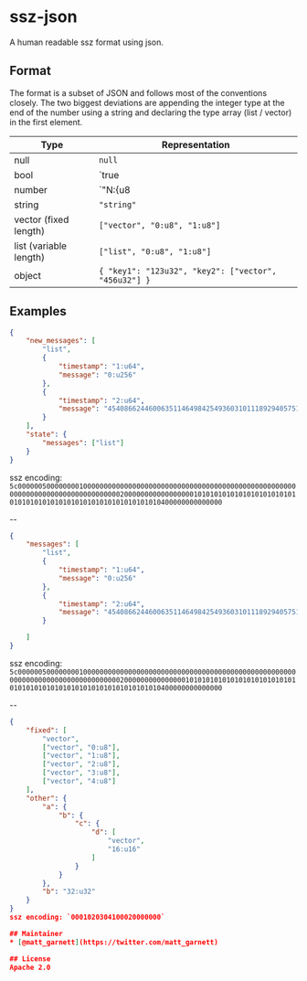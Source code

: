 # ssz-json

A human readable ssz format using json.

## Format
The format is a subset of JSON and follows most of the conventions closely. The two biggest
deviations are appending the integer type at the end of the number using a string and
declaring the type array (list / vector) in the first element.

| Type | Representation| 
| -- |--| 
| null | `null`
| bool | `true | false`
| number | `"N:{u8|u16|u32|u64|u128|u256}"`
| string | `"string"`
| vector (fixed length) | `["vector", "0:u8", "1:u8"]`
| list (variable length) | `["list", "0:u8", "1:u8"]`
| object | `{ "key1": "123u32", "key2": ["vector", "456u32"] }`

## Examples
```json
{
	"new_messages": [
		"list",
		{
			"timestamp": "1:u64",
			"message": "0:u256"
		},
		{
			"timestamp": "2:u64",
			"message": "454086624460063511464984254936031011189294057512315937409637584344757371137:u256"
		}
	],
	"state": {
		"messages": ["list"]
	}
}
```
ssz encoding: `5c0000005000000001000000000000000000000000000000000000000000000000000000000000000000000000000000020000000000000000010101010101010101010101010101010101010101010101010101010101010400000000000000`

--

```json
{
	"messages": [
		"list",
		{
			"timestamp": "1:u64",
			"message": "0:u256"
		},
		{
			"timestamp": "2:u64",
			"message": "454086624460063511464984254936031011189294057512315937409637584344757371137:u256"
		}

	]
}
```
ssz encoding: `5c0000005000000001000000000000000000000000000000000000000000000000000000000000000000000000000000020000000000000001010101010101010101010101010101010101010101010101010101010101010400000000000000`

--

```json
{
	"fixed": [
		"vector",
		["vector", "0:u8"],
		["vector", "1:u8"],
		["vector", "2:u8"],
		["vector", "3:u8"],
		["vector", "4:u8"]
	],
	"other": {
		"a": {
			"b": {
				"c": {
					"d": [
						"vector",
						"16:u16"
					]
				}
			}
		},
		"b": "32:u32"
	}
}
ssz encoding: `0001020304100020000000`

## Maintainer
* [@matt_garnett](https://twitter.com/matt_garnett)

## License
Apache 2.0
